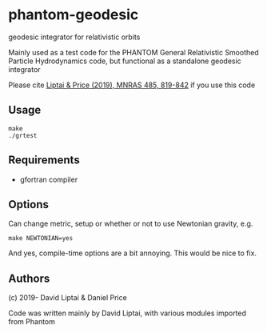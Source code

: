 # phantom-geodesic
geodesic integrator for relativistic orbits

Mainly used as a test code for the PHANTOM General Relativistic Smoothed Particle Hydrodynamics code, but functional as a standalone geodesic integrator

Please cite [Liptai & Price (2019), MNRAS 485, 819-842](https://ui.adsabs.harvard.edu/abs/2019MNRAS.485..819L) if you use this code

## Usage
```
make
./grtest
```

## Requirements

- gfortran compiler

## Options

Can change metric, setup or whether or not to use Newtonian gravity, e.g.

```
make NEWTONIAN=yes
```
And yes, compile-time options are a bit annoying. This would be nice to fix.

## Authors

(c) 2019- David Liptai & Daniel Price

Code was written mainly by David Liptai, with various modules imported from Phantom
